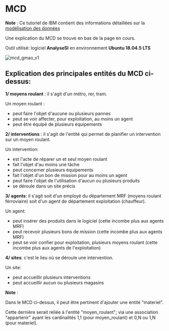 # MCD
__Note__ : Ce tutoriel de IBM contient des informations détaillées sur la [modélisation des données](https://www.ibm.com/fr-fr/topics/data-modeling)

Une explication du MCD se trouve en bas de la page en cours.

Outil utilisé: logiciel __AnalyseSI__ en environnement __Ubuntu 18.04.5 LTS__

![mcd_gmao_v1](https://github.com/user-attachments/assets/9a3a7ef2-a165-4cea-ada7-ffaf1a2ea1c7)

## Explication des principales entités du MCD ci-dessus:

__1/ moyens roulant__ : il s'agit d'un métro, rer, tram. 

Un moyen roulant :
- peut faire l'objet d'aucune ou plusieurs pannes
-  peut se voir affecter, pour exploitation, au moins un agent
-  peut être équipé de plusieurs équipements

__2/ interventions__ : il s'agit de l'entité qui permet de planifier un intervention sur un moyen roulant. 

Un intervention:
- est l'acte de réparer un et seul moyen roulant
- fait l'objet d'au moins une tâche
- peut concerner plusieurs équipements
- fait l'objet d'un bon de mission pour au moins un agent
- peut faire l'objet de l'utilisation d'aucun ou plusieurs produits
- se déroule dans un site précis

__3/ agents__: il s'agit soit d'un employé du département MRF (moyens roulant férroviaire) soit d'un agent de département exploitation (chauffeur). 

Un agent:
- peut insérer des produits dans le logiciel (cette incombe plus aux agents MRF)
- peut recevoir plusieurs bons de mission (cette incombe plus aux agents MRF)
- peut se voir confier pour exploitation, plusieurs moyens roulant (cette incombe plus aux agents de l'exploitation)

__4/ sites__: c'est le lieu où se déroule une intervention. 

Un site:
- peut accueillir plusieurs interventions
- peut accueillir aucun ou plusieurs magasins

__Note__ : 

Dans le MCD ci-dessus, il peut être pertinent d'ajouter une entité "materiel". 

Cette dernière serait reliée à l'entité "moyen_roulant"; via une association "appartenir" ayant les cardinalités 1,1 (pour moyen_roulant) et 0,N ou 1,N (pour materiel).


